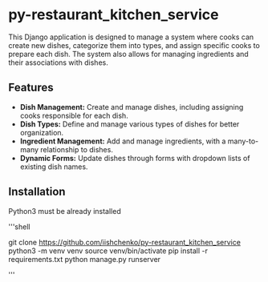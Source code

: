 # py-restaurant_kitchen_service


This Django application is designed to manage a system where cooks can create new dishes, categorize them into types, and assign specific cooks to prepare each dish. The system also allows for managing ingredients and their associations with dishes. 

## Features

- **Dish Management:** Create and manage dishes, including assigning cooks responsible for each dish.
- **Dish Types:** Define and manage various types of dishes for better organization.
- **Ingredient Management:** Add and manage ingredients, with a many-to-many relationship to dishes.
- **Dynamic Forms:** Update dishes through forms with dropdown lists of existing dish names.

## Installation 

Python3 must be already installed

'''shell

git clone https://github.com/iishchenko/py-restaurant_kitchen_service
python3 -m venv venv
source venv/bin/activate
pip install -r requirements.txt
python manage.py runserver

'''